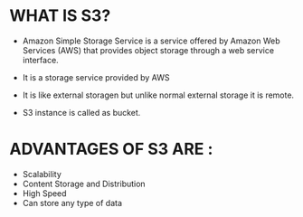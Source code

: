 # WHAT IS S3?
- Amazon Simple Storage Service is a service offered by Amazon Web Services (AWS) that provides object storage through a web service 
  interface.

- It is a storage service provided by AWS

- It is like external storagen but unlike normal external storage it is remote.

- S3 instance is called as bucket.

# ADVANTAGES OF S3 ARE :
- Scalability 
- Content Storage and Distribution 
- High Speed
- Can store any type of data
